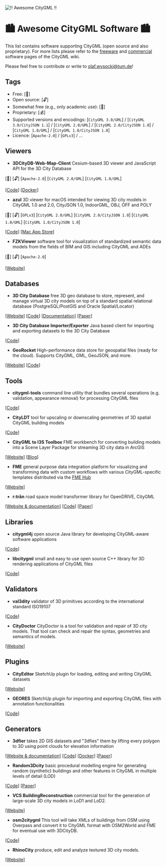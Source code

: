 ![!! Awesome CityGML !!](https://github.com/OloOcki/awesome-citygml/blob/main/img/awesomeGif.gif)

# :cityscape: Awesome CityGML Software :cityscape:

This list contains software supporting CityGML (open source and also proprietary).
For more lists please refer to the [freeware](https://www.citygmlwiki.org/index.php/Freeware)
 and [commercial](https://www.citygmlwiki.org/index.php/Commercial_Software) software pages of the CityGML wiki.

Please feel free to contribute or write to olaf.wysocki@tum.de!

## Tags

- Free: [:raised_hands:]
- Open source: [:unlock:]
- Somewhat free (e.g., only academic use): [:blue_book:]
- Proprietary: [:moneybag:]
- Supported versions and encodings: [`CityGML 3.0/GML`] / [`CityGML 3.0/CityJSON 1.1`] / [`CityGML 2.0/GML`] / [`CityGML 2.0/CityJSON 1.0`] / [`CityGML 1.0/GML`] / [`CityGML 1.0/CityJSON 1.0`]
- Licence: [`Apache-2.0`] / [`GPLv3`] / ...

## Viewers

- **3DCityDB-Web-Map-Client** Cesium-based 3D viewer and JavaScript API for the 3D City Database 

[:raised_hands:] [:unlock:] [`Apache-2.0`] [`CityGML 2.0/GML`] [`CityGML 1.0/GML`]

[[Code](https://github.com/3dcitydb/3dcitydb-web-map)] [[Docker](https://github.com/tum-gis/3dcitydb-web-map-docker)]

- **azul** 3D viewer for macOS intended for viewing 3D city models in CityGML 1.0 and 2.0, CityJSON 1.0, IndoorGML, OBJ, OFF and POLY

[:raised_hands:] [:unlock:] [`GPLv3`] [`CityGML 2.0/GML`] [`CityGML 2.0/CityJSON 1.0`] [`CityGML 1.0/GML`] [`CityGML 1.0/CityJSON 1.0`]

[[Code](https://github.com/tudelft3d/azul)] [[Mac App Store](https://apps.apple.com/app/azul/id1173239678?mt=12)]

- **FZKViewer** software tool for visualization of standardized semantic data models from the fields of BIM and GIS including CityGML and ADEs

[:raised_hands:] [:unlock:] [`Apache-2.0`]

[[Website](https://www.iai.kit.edu/english/1302.php)]

## Databases

- **3D City Database** free 3D geo database to store, represent, and manage virtual 3D city models on top of a standard spatial relational database (PostgreSQL/PostGIS and Oracle Spatial/Locator)

[[Website](https://www.3dcitydb.org)] [[Code](https://github.com/3dcitydb/3dcitydb)] [[Documentation](https://3dcitydb-docs.readthedocs.io/)] [[Paper](https://doi.org/10.1186/s40965-018-0046-7)]

- **3D City Database Importer/Exporter** Java based client for importing and exporting datasets to the 3D City Database

[[Code](https://github.com/3dcitydb/importer-exporter)]

- **GeoRocket** High-performance data store for geospatial files (ready for the cloud). Supports CityGML, GML, GeoJSON, and more.

[[Website](https://georocket.io/)] [[Code](https://github.com/georocket/georocket)]

## Tools

- **citygml-tools** command line utility that bundles several operations (e.g. validation, appearance removal) for processing CityGML files

[[Code](https://github.com/citygml4j/citygml-tools)]

- **CityLDT** tool for upscaling or downscaling geometries of 3D spatial CityGML building models

[[Code](https://gitlab.e3d.rwth-aachen.de/e3d-software-tools/cityldt/cityldt)]

- **CityGML to I3S Toolbox** FME workbench for converting building models into a Scene Layer Package for streaming 3D city data in ArcGIS

[[Website](https://www.arcgis.com/home/item.html?id=585b25bad7b94c09aa7fb1833db1f318)] [[Blog](https://www.esri.com/arcgis-blog/products/arcgis/3d-gis/citygmlbuildingstoi3s/)]

- **FME** general purpose data integration platform for visualizing and transforming data with custom workflows with various CityGML-specific templates distributed via the [FME Hub](https://hub.safe.com/?page=1&page_size=10&order=relevance&query=citygml)

[[Website](https://www.safe.com/fme/)]

- **r:trån** road space model transformer library for OpenDRIVE, CityGML

[[Website & documentation](https://rtron.io)] [[Code](https://github.com/tum-gis/rtron)] [[Paper](https://doi.org/10.3390/su12093799)]

## Libraries

- **citygml4j** open source Java library for developing CityGML-aware software applications

[[Code](https://github.com/citygml4j/citygml4j)]

- **libcitygml** small and easy to use open source C++ library for 3D rendering applications of CityGML files

[[Code](https://github.com/jklimke/libcitygml)]

## Validators

- **val3dity** validator of 3D primitives according to the international standard ISO19107

[[Code](https://github.com/tudelft3d/val3dity)]

- **CityDoctor** CityDoctor is a tool for validation and repair of 3D city models. That tool can check and repair the syntax, geometries and semantics of models.

[[Website](https://www.citydoctor.eu/en/citydoctor_main.html)]

## Plugins

- **CityEditor** SketchUp plugin for loading, editing and writing CityGML datasets

[[Website](https://www.3dis.de/cityeditor/)]

- **GEORES** SketchUp plugin for importing and exporting CityGML files with annotation functionalities

[[Code](https://github.com/GeoplexGIS/geores)]

## Generators

- **3dfier** takes 2D GIS datasets and "3dfies" them by lifting every polygon to 3D using point clouds for elevation information

[[Website & documentation](http://tudelft3d.github.io/3dfier/)] [[Code](https://github.com/tudelft3d/3dfier/)] [[Docker](https://hub.docker.com/r/tudelft3d/3dfier)] [[Paper](https://doi.org/10.21105/joss.02866)]

- **Random3Dcity** basic procedural modelling engine for generating random (synthetic) buildings and other features in CityGML in multiple levels of detail (LOD)

[[Code](https://github.com/tudelft3d/Random3Dcity)] [[Paper](http://doi.org/10.5194/isprs-annals-IV-4-W1-51-2016)]

- **VCS BuildingReconstruction** commercial tool for the generation of large-scale 3D city models in LoD1 and LoD2.

[[Website](https://vc.systems/en/products/building-reconstruction/)]

- **osm2citygml** This tool will take XMLs of buildings from OSM using Overpass and convert it to CityGML format with OSM2World and FME for eventual use with 3DCityDB.

[[Code](https://github.com/cuulee/osm2citygml)]

- **RhinoCity** produce, edit and analyze textured 3D city models.

[[Website](https://www.rhinoterrain.com/en/rhinocity.html)]
